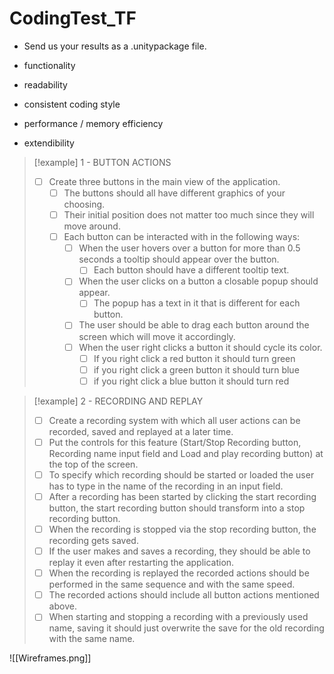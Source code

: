 # CodingTest_TF

- Send us your results as a .unitypackage file.

- functionality 
- readability
- consistent coding style
- performance / memory efficiency
- extendibility

> [!example] 1 - BUTTON ACTIONS
> - [ ] Create three buttons in the main view of the application. 
> 	- [ ] The buttons should all have different graphics of your choosing. 
> 	- [ ] Their initial position does not matter too much since they will move around. 
> 	- [ ] Each button can be interacted with in the following ways: 
> 		- [ ] When the user hovers over a button for more than 0.5 seconds a tooltip should appear over the button. 
> 			- [ ] Each button should have a different tooltip text. 
> 		- [ ] When the user clicks on a button a closable popup should appear. 
> 			- [ ] The popup has a text in it that is different for each button. 
> 		- [ ] The user should be able to drag each button around the screen which will move it accordingly. 
> 		- [ ] When the user right clicks a button it should cycle its color. 
> 			- [ ] If you right click a red button it should turn green
> 			- [ ] if you right click a green button it should turn blue 
> 			- [ ] if you right click a blue button it should turn red



> [!example] 2 - RECORDING AND REPLAY 
> - [ ] Create a recording system with which all user actions can be recorded, saved and replayed at a later time. 
> - [ ] Put the controls for this feature (Start/Stop Recording button, Recording name input field and Load and play recording button) at the top of the screen. 
> - [ ] To specify which recording should be started or loaded the user has to type in the name of the recording in an input field. 
> - [ ] After a recording has been started by clicking the start recording button, the start recording button should transform into a stop recording button. 
> - [ ] When the recording is stopped via the stop recording button, the recording gets saved.
> - [ ] If the user makes and saves a recording, they should be able to replay it even after restarting the application. 
> - [ ] When the recording is replayed the recorded actions should be performed in the same sequence and with the same speed. 
> - [ ] The recorded actions should include all button actions mentioned above. 
> - [ ] When starting and stopping a recording with a previously used name, saving it should just overwrite the save for the old recording with the same name.

![[Wireframes.png]]

